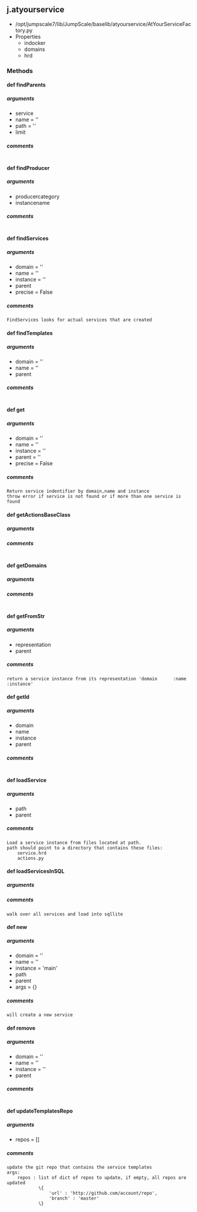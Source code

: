 ## j.atyourservice

- /opt/jumpscale7/lib/JumpScale/baselib/atyourservice/AtYourServiceFactory.py
- Properties
    - indocker
    - domains
    - hrd

### Methods

#### def findParents 
##### arguments

- service
- name = ''
- path = ''
- limit

##### comments

```

```

#### def findProducer 
##### arguments

- producercategory
- instancename

##### comments

```

```

#### def findServices 
##### arguments

- domain = ''
- name = ''
- instance = ''
- parent
- precise = False

##### comments

```
FindServices looks for actual services that are created

```

#### def findTemplates 
##### arguments

- domain = ''
- name = ''
- parent

##### comments

```

```

#### def get 
##### arguments

- domain = ''
- name = ''
- instance = ''
- parent = ''
- precise = False

##### comments

```
Return service indentifier by domain,name and instance
throw error if service is not found or if more than one service is found

```

#### def getActionsBaseClass 
##### arguments

##### comments

```

```

#### def getDomains 
##### arguments

##### comments

```

```

#### def getFromStr 
##### arguments

- representation
- parent

##### comments

```
return a service instance from its representation 'domain      :name       :instance'

```

#### def getId 
##### arguments

- domain
- name
- instance
- parent

##### comments

```

```

#### def loadService 
##### arguments

- path
- parent

##### comments

```
Load a service instance from files located at path.
path should point to a directory that contains these files:
    service.hrd
    actions.py

```

#### def loadServicesInSQL 
##### arguments

##### comments

```
walk over all services and load into sqllite

```

#### def new 
##### arguments

- domain = ''
- name = ''
- instance = 'main'
- path
- parent
- args = \{\}

##### comments

```
will create a new service

```

#### def remove 
##### arguments

- domain = ''
- name = ''
- instance = ''
- parent

##### comments

```

```

#### def updateTemplatesRepo 
##### arguments

- repos = []

##### comments

```
update the git repo that contains the service templates
args:
    repos : list of dict of repos to update, if empty, all repos are updated
            \{
                'url' : 'http://github.com/account/repo',
                'branch' : 'master'
            \}

```

